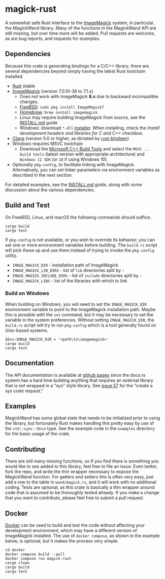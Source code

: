# magick-rust

A somewhat safe Rust interface to the [ImageMagick](http://www.imagemagick.org/) system, in particular, the MagickWand library. Many of the functions in the MagickWand API are still missing, but over time more will be added. Pull requests are welcome, as are bug reports, and requests for examples.

## Dependencies

Because this crate is generating bindings for a C/C++ library, there are several dependencies beyond simply having the latest Rust toolchain installed.

* [Rust](https://www.rust-lang.org) stable
* [ImageMagick](https://imagemagick.org) (version 7.0.10-36 to 7.1.x)
    - Does _not_ work with ImageMagick **6.x** due to backward incompatible changes.
    - [FreeBSD](https://www.freebsd.org): `sudo pkg install ImageMagick7`
    - [Homebrew](http://brew.sh): `brew install imagemagick`
    - Linux may require building ImageMagick from source, see the [INSTALL.md](./INSTALL.md) guide
    - Windows: download `*-dll` [installer](https://www.imagemagick.org/script/download.php#windows). When installing, check the *Install development headers and libraries for C and C++* checkbox.
* [Clang](https://clang.llvm.org) (version 5.0 or higher, as dictated by [rust-bindgen](https://github.com/rust-lang/rust-bindgen))
* Windows requires MSVC toolchain
    - Download the [Microsoft C++ Build Tools](https://visualstudio.microsoft.com/visual-cpp-build-tools/) and select the `MSVC ... build tools` (latest version with appropriate architecture) and `Windows 11 SDK` (or `10` if using Windows 10).
* Optionally `pkg-config`, to facilitate linking with ImageMagick. Alternatively, you can set linker parameters via environment variables as described in the next section.

For detailed examples, see the [INSTALL.md](./INSTALL.md) guide, along with some discussion about the various dependencies.

## Build and Test

On FreeBSD, Linux, and macOS the following commands should suffice.

```shell
cargo build
cargo test
```

If `pkg-config` is not available, or you wish to override its behavior, you can set one or more environment variables before building. The `build.rs` script will pick these up and use them instead of trying to invoke the `pkg-config` utility.

* `IMAGE_MAGICK_DIR` - installation path of ImageMagick
* `IMAGE_MAGICK_LIB_DIRS` - list of `lib` directories split by `:`
* `IMAGE_MAGICK_INCLUDE_DIRS` - list of `include` directories split by `:`
* `IMAGE_MAGICK_LIBS` - list of the libraries with which to link

### Build on Windows

When building on Windows, you will need to set the `IMAGE_MAGICK_DIR` environment variable to point to the ImageMagick installation path. Maybe this is possible with the `set` command, but it may be necessary to set the variable in the system preferences. Without setting `IMAGE_MAGICK_DIR`, the `build.rs` script will try to run `pkg-config` which is a tool generally found on Unix-based systems.

```shell
$Env:IMAGE_MAGICK_DIR = '<path\to\imagemagick>'
cargo build
cargo test
```

## Documentation

The API documentation is available at [github pages](https://nlfiedler.github.io/magick-rust) since the docs.rs system has a hard time building anything that requires an external library that is not wrapped in a "sys" style library. See [issue 57](https://github.com/nlfiedler/magick-rust/issues/57) for the "create a sys crate request."

## Examples

MagickWand has some global state that needs to be initialized prior to using the library, but fortunately Rust makes handling this pretty easy by use of the `std::sync::Once` type. See the example code in the `examples` directory for the basic usage of the crate.

## Contributing

There are still many missing functions, so if you find there is something you would like to see added to this library, feel free to file an issue. Even better, fork the repo, and write the thin wrapper necessary to expose the MagickWand function. For getters and setters this is often very easy, just add a row to the table in `wand/magick.rs`, and it will work with no additional coding. Tests are optional, as this crate is basically a thin wrapper around code that is assumed to be thoroughly tested already. If you make a change that you want to contribute, please feel free to submit a pull request.

## Docker

[Docker](https://www.docker.com) can be used to build and test the code without affecting your development environment, which may have a different version of ImageMagick installed. The use of `docker compose`, as shown in the example below, is optional, but it makes the process very simple.

```shell
cd docker
docker compose build --pull
docker compose run magick-rust
cargo clean
cargo build
cargo test
```
